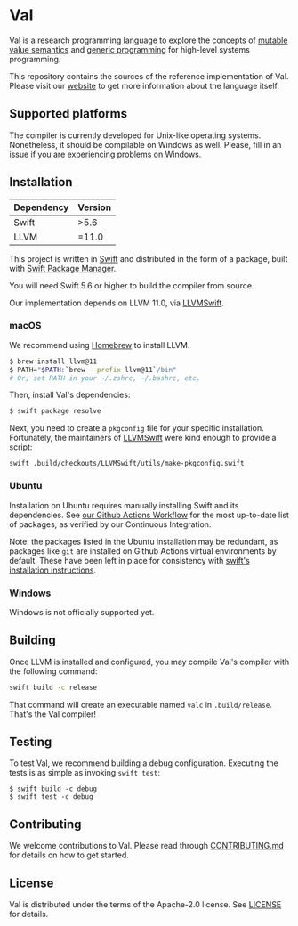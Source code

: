 # Val

Val is a research programming language to explore the concepts of [mutable value semantics](http://www.jot.fm/issues/issue_2022_02/article2.pdf) and [generic programming](https://www.fm2gp.com) for high-level systems programming.

This repository contains the sources of the reference implementation of Val.
Please visit our [website](https://val-lang.dev) to get more information about the language itself.

## Supported platforms

The compiler is currently developed for Unix-like operating systems.
Nonetheless, it should be compilable on Windows as well.
Please, fill in an issue if you are experiencing problems on Windows.
 
## Installation

| Dependency | Version |
|------------|---------|
| Swift      | >5.6    |
| LLVM       | =11.0   |


This project is written in [Swift](https://www.swift.org) and distributed in the form of a package, built with [Swift Package Manager](https://swift.org/package-manager/).

You will need Swift 5.6 or higher to build the compiler from source.

Our implementation depends on LLVM 11.0, via [LLVMSwift](https://github.com/llvm-swift/LLVMSwift).
### macOS

We recommend using [Homebrew](https://brew.sh/) to install LLVM.

```bash
$ brew install llvm@11
$ PATH="$PATH:`brew --prefix llvm@11`/bin"
# Or, set PATH in your ~/.zshrc, ~/.bashrc, etc.
```

Then, install Val's dependencies:

```bash
$ swift package resolve
```

Next, you need to create a `pkgconfig` file for your specific installation. Fortunately, the maintainers of [LLVMSwift](https://github.com/llvm-swift/LLVMSwift) were kind enough to provide a script:

```
swift .build/checkouts/LLVMSwift/utils/make-pkgconfig.swift
```

### Ubuntu

Installation on Ubuntu requires manually installing Swift and its dependencies. See [our Github Actions Workflow](.github/workflows/build-and-test.yml) for the most up-to-date list of packages, as verified by our Continuous Integration.

Note: the packages listed in the Ubuntu installation may be redundant, as packages like `git` are installed on Github Actions virtual environments by default. These have been left in place for consistency with [swift's installation instructions](https://www.swift.org/download/).
### Windows

Windows is not officially supported yet.
## Building

Once LLVM is installed and configured, you may compile Val's compiler with the following command:

```bash
swift build -c release
```

That command will create an executable named `valc` in `.build/release`.
That's the Val compiler!

## Testing

To test Val, we recommend building a debug configuration. Executing the tests is as simple as invoking `swift test`:

```
$ swift build -c debug
$ swift test -c debug
```

## Contributing

We welcome contributions to Val.
Please read through [CONTRIBUTING.md](CONTRIBUTING.md) for details on how to get started.

## License

Val is distributed under the terms of the Apache-2.0 license.
See [LICENSE](LICENSE) for details.